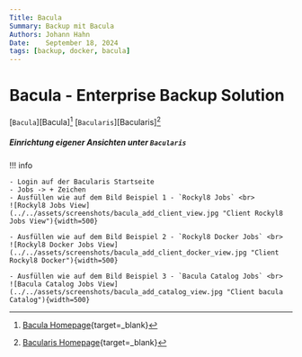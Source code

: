 ```yaml
---
Title: Bacula
Summary: Backup mit Bacula
Authors: Johann Hahn
Date:    September 18, 2024
tags: [backup, docker, bacula]
---
```



# Bacula - Enterprise Backup Solution

[`Bacula`][Bacula][^1]
[`Bacularis`][Bacularis][^2]

##### Einrichtung eigener Ansichten unter `Bacularis`

!!! info

    - Login auf der Bacularis Startseite
    - Jobs -> + Zeichen
    - Ausfüllen wie auf dem Bild Beispiel 1 - `Rockyl8 Jobs` <br>
    ![Rockyl8 Jobs View](../../assets/screenshots/bacula_add_client_view.jpg "Client Rockyl8 Jobs View"){width=500}

    - Ausfüllen wie auf dem Bild Beispiel 2 - `Rockyl8 Docker Jobs` <br>
    ![Rockyl8 Docker Jobs View](../../assets/screenshots/bacula_add_client_docker_view.jpg "Client Rockyl8 Docker"){width=500}

    - Ausfüllen wie auf dem Bild Beispiel 3 - `Bacula Catalog Jobs` <br>
    ![Bacula Catalog Jobs View](../../assets/screenshots/bacula_add_catalog_view.jpg "Client bacula Catalog"){width=500}

[^1]: [Bacula Homepage](https://www.bacula.org/){target=\_blank}
[^2]: [Bacularis Homepage](https://https://bacularis.app/){target=\_blank}
